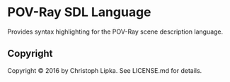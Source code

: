 # POV-Ray SDL Language

Provides syntax highlighting for the POV-Ray scene description language.

## Copyright

Copyright &copy; 2016 by Christoph Lipka. See LICENSE.md for details.
